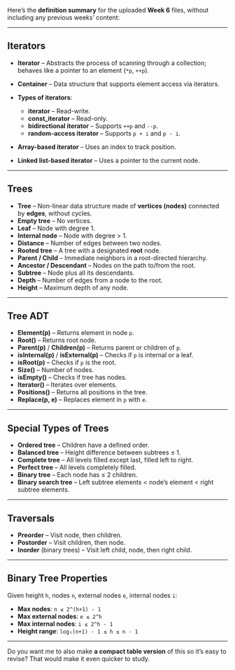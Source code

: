 Here’s the **definition summary** for the uploaded **Week 6** files, without including any previous weeks’ content:

---

## **Iterators**

* **Iterator** – Abstracts the process of scanning through a collection; behaves like a pointer to an element (`*p`, `++p`).
* **Container** – Data structure that supports element access via iterators.
* **Types of iterators**:

  * **iterator** – Read-write.
  * **const\_iterator** – Read-only.
  * **bidirectional iterator** – Supports `++p` and `--p`.
  * **random-access iterator** – Supports `p + i` and `p - i`.
* **Array-based iterator** – Uses an index to track position.
* **Linked list-based iterator** – Uses a pointer to the current node.

---

## **Trees**

* **Tree** – Non-linear data structure made of **vertices (nodes)** connected by **edges**, without cycles.
* **Empty tree** – No vertices.
* **Leaf** – Node with degree 1.
* **Internal node** – Node with degree > 1.
* **Distance** – Number of edges between two nodes.
* **Rooted tree** – A tree with a designated **root** node.
* **Parent / Child** – Immediate neighbors in a root-directed hierarchy.
* **Ancestor / Descendant** – Nodes on the path to/from the root.
* **Subtree** – Node plus all its descendants.
* **Depth** – Number of edges from a node to the root.
* **Height** – Maximum depth of any node.

---

## **Tree ADT**

* **Element(p)** – Returns element in node `p`.
* **Root()** – Returns root node.
* **Parent(p)** / **Children(p)** – Returns parent or children of `p`.
* **isInternal(p)** / **isExternal(p)** – Checks if `p` is internal or a leaf.
* **isRoot(p)** – Checks if `p` is the root.
* **Size()** – Number of nodes.
* **isEmpty()** – Checks if tree has nodes.
* **Iterator()** – Iterates over elements.
* **Positions()** – Returns all positions in the tree.
* **Replace(p, e)** – Replaces element in `p` with `e`.

---

## **Special Types of Trees**

* **Ordered tree** – Children have a defined order.
* **Balanced tree** – Height difference between subtrees ≤ 1.
* **Complete tree** – All levels filled except last, filled left to right.
* **Perfect tree** – All levels completely filled.
* **Binary tree** – Each node has ≤ 2 children.
* **Binary search tree** – Left subtree elements < node’s element < right subtree elements.

---

## **Traversals**

* **Preorder** – Visit node, then children.
* **Postorder** – Visit children, then node.
* **Inorder** (binary trees) – Visit left child, node, then right child.

---

## **Binary Tree Properties**

Given height `h`, nodes `n`, external nodes `e`, internal nodes `i`:

* **Max nodes**: `n ≤ 2^(h+1) - 1`
* **Max external nodes**: `e ≤ 2^h`
* **Max internal nodes**: `i ≤ 2^h - 1`
* **Height range**: `log₂(n+1) - 1 ≤ h ≤ n - 1`

---

Do you want me to also make **a compact table version** of this so it’s easy to revise? That would make it even quicker to study.
